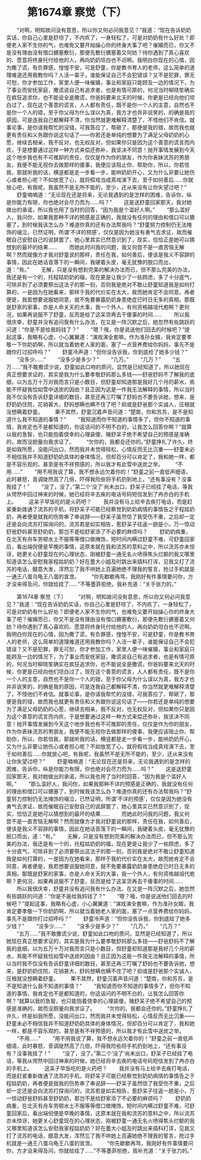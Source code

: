 # 　　第1674章 察觉（下）
　　“对啊，明知故问没有意思，所以你又何必问我意见？”我道：“现在告诉奶奶实话，你自己心里是舒坦了，不内疚了，一身轻松了，可是对奶奶有什么好处？即便老人家不生你的气，也难免又要开始操心你的终身大事了吧？催婚而已，你又不是没有理由没有借口搪塞敷衍，那便先敷衍搪塞着又何妨？待你遇到了真心喜欢的、愿意将终身托付给他的人，再向奶奶坦白也不迟啊。我明白你现在的心情，因为撒了谎，有负罪感，惶惶不安，可是舒童，你是教书育人的老师，这么简单的道理难道还用我教你吗？人活一辈子，谁能保证自己不会犯错误？又不是犯罪，罪无可恕，你才参加工作，家里人便一味催婚，事业和家庭只能顾及一边的情况下，为了事业而安抚家庭，撒谎说自己有追求者，也是有情可原的，何况当时柳晓笙确实在疯狂追求你，也不能说全是撒谎，你爸妈要来北天的时候，你更是已经向他们坦白过了，现在这个善意的谎言，人人都有责任，既不是你一个人的主意，自然也不是你一个人的错，至于你父母为什么误以为真，我方才也并非说笑的，的确是我的原因，可是连我自己都解释不清，你当然就更难解释清楚了，不怪他们不肯信。就事论事，是你请我帮忙的没错，可我答应了，帮砸了，那便是我的错，故而我也就更有责任和义务跟你说这句话了——你若还是单纯的想要为了满足父母奶奶的心愿，继续去相亲，我不反对，也无权反对，但如果你只是因为这个善意的谎言而内疚，于是想要通过这样一种方式来偿还弥补，我坚决不同意！抛开事情发展到今天这个地步我也有不可推卸的责任，仅仅是作为你的朋友，作为你表妹流苏的男朋友，我便不能无视你去做那样的傻事，我便应该阻止你、帮助你，所以，你若信我，那就听我的话，横竖都是走一步看一步，能哄奶奶开心，又为什么非要让她伤心或者担心呢？不如放宽了心，就将假戏当成真戏演下去，至于如何善后……你就放心吧，有我呢，我虽然不是无所不能的，至少，还从来没有让你失望过吧？”
　　舒童喃喃道：“无论现在还是将来，无论我遇到的是怎样的困难，告诉你，纵是你能力有限，你也绝对会尽力而为……吗？”
　　这是送舒童回家那天，我对她做出的承诺，所以我也用了当时的回答，“因为我是个滥好人啊。”
　　“那么滥好人，我问你，如果我那种不详的预感是正确的，我就没有任何的理由和借口可以搪塞了，到时候我该怎么办？难道你真的还有办法帮我吗？”舒童努力控制仍无法掩饰的啜泣，已然证明，所谓‘不详的预感’，仅仅是因为她没有勇气去求证，故而催眠自己安慰自己的说辞罢了，她心里其实已然意识到了，现实，恰恰正是她可以猜想到的最坏的结果……
　　而她此时问我的问题，我又何尝不是一直苦恼无解啊？然而就像方才我对舒童说的那样，责任在我，如何善后，便该是我义不容辞的事情，因此在她话音落下的一瞬间，我硬着头皮，毫无犹豫的脱口而出，道：“有。”
　　无解，只是没有想到完美的解决办法而已，但不那么完美的办法，我还是有一个的，托程姑奶奶的福，现在更是让我少了一些顾虑，多了十分底气，可除非到了必须要祭出这法子的那一刻，否则我是绝对不敢让舒童知道我是如何打算的，一是因为在她看来，那样于我的代价实在太大，故而她肯定不会同意，再者便是，我若想要说服她同意，就不免要暴露奶奶身患绝症已时日无多的真相，那既是舒家的家事，亦是人命关天的大事，我一个外人，有何资格越俎代庖啊？更何况，如果再说服不了舒童，反而是给了这呆货再去干傻事的时间……
　　所以我很庆幸，舒童并没有追问我有什么办法，在又是一阵沉默之后，她忽然有些跳跃的问道：“你是不是给我妈钱了？”
　　“嗯？哦，你是说送他们回去的时候吧？”提起这事，我略有心虚，小心翼翼道：“演戏演全套嘛，作为准孙女婿，我肯定要孝敬一下你奶奶啊，所以就当着她老人家的面，塞了一点营养费给你妈妈，事先不是跟你打过招呼吗？”
　　舒童冷声道：“但你没告诉我，你到底给了她多少钱？”
　　“没多少……”
　　“没多少是多少？”
　　“几万。”
　　“几万？”
　　“五万……”我不敢撒谎少说，舒童如此口吻的质问，显然是已经知道了，所以她现在真正想要求证的，其实是我为什么要孝敬舒妈那么多钱——舒爸舒妈不了解我的底细，以为五万十万对我而言只是小数目，但舒童却知道那是我好几个月的薪水，焉能不怀疑我恰如雪中送炭的因由？且正因为这是一件我无法解释的事情，所以当时我不仅没有告诉舒童详细的数目，甚至还再三叮嘱了舒妈也不要告诉她，想来，是舒奶奶住院，花销甚大，舒妈想瞒也瞒不住了吧？抑或是舒爸那个实诚人，压根就没想瞒着舒童。
　　果不其然，舒童沉着声音问道：“楚南，你和苏苏，是不是知道什么我不知道的事情？”
　　“我知道而你不知道的事情多了，但你不知道的事情，我肯定也不是都知道的，你这话问的不明不白的，让我怎么回答你啊？”就算以我的急智，也只能抱着侥幸的心理装傻，赌舒呆子绝不希望自己的预感是准确的，故而没胆量向我求证了。
　　“欠你的，我都会还你的。”舒童挣扎了许久，终是如我所愿，没能问出口，然而我并未觉得轻松，心情反而无比沉重——舒童未必不相信我并不知道舒奶奶具体的身体情况，但却百分可以肯定了，我和她一样，都是不容乐观的，甚至是有不祥预感的，所以我才有此雪中送炭之举。
　　“不用……”
　　“用不用我说了算，我不想永远欠着你的！”舒童之前一直低声细语，此时暴怒，音调陡然高了几倍，吓得我险些将手机扔到地上，“还有事没有？没事我挂了！”
　　“没了，没了。”第二个‘没了’尚未出口，舒呆子已经挂了电话，等我从愕然中回过神来的时候，她已经将辛去疾的电话号码短信发到了冉亦白的手机上。
　　这呆子早饭吃的是火药吧？
　　我并没有马上给辛去疾打电话，而是赶紧重新拨通了流苏的手机，将舒呆子可能已经察觉到奶奶病情的事情告之于程姑奶奶，再者便是就我的伤势串了串说辞——舒呆子虽然信了我受伤不重，之后却一定还是会向流苏打探询问的，流苏若是如实相告，惹舒呆子往返一趟是小，万一惊动舒爸舒妈甚至舒奶奶，那岂不是给舒家添了不必要的麻烦吗？
　　舒奶奶病重，在北天有舟车劳顿水土不服等等借口做掩饰，短时间内瞒过舒童不难，可舒童回家后，看出端倪便是早晚的事情，这原本就在我和流苏的意料之中，所以流苏亦未惊讶，她更关心舒童现在的心理状态，刚被舒童一通无名火喷得焦头烂额的我又哪里知道该怎么安慰我家程姑奶奶？好在墨大小姐及时跳出来插科打诨，见我又打了流苏的电话，醋意大发，浑然忘了我不哄她上百遍她绝不理我的誓言，抢过手机就是一通王八蛋乌龟王八蛋的宣泄。
　　“你先歇歇再骂，我刚好有件事情要问你，方才没来得及问，你就给挂了……”不等墨菲拒绝，我补充道：“关于张力的。”

　　第1674章 察觉（下）
　　“对啊，明知故问没有意思，所以你又何必问我意见？”我道：“现在告诉奶奶实话，你自己心里是舒坦了，不内疚了，一身轻松了，可是对奶奶有什么好处？即便老人家不生你的气，也难免又要开始操心你的终身大事了吧？催婚而已，你又不是没有理由没有借口搪塞敷衍，那便先敷衍搪塞着又何妨？待你遇到了真心喜欢的、愿意将终身托付给他的人，再向奶奶坦白也不迟啊。我明白你现在的心情，因为撒了谎，有负罪感，惶惶不安，可是舒童，你是教书育人的老师，这么简单的道理难道还用我教你吗？人活一辈子，谁能保证自己不会犯错误？又不是犯罪，罪无可恕，你才参加工作，家里人便一味催婚，事业和家庭只能顾及一边的情况下，为了事业而安抚家庭，撒谎说自己有追求者，也是有情可原的，何况当时柳晓笙确实在疯狂追求你，也不能说全是撒谎，你爸妈要来北天的时候，你更是已经向他们坦白过了，现在这个善意的谎言，人人都有责任，既不是你一个人的主意，自然也不是你一个人的错，至于你父母为什么误以为真，我方才也并非说笑的，的确是我的原因，可是连我自己都解释不清，你当然就更难解释清楚了，不怪他们不肯信。就事论事，是你请我帮忙的没错，可我答应了，帮砸了，那便是我的错，故而我也就更有责任和义务跟你说这句话了——你若还是单纯的想要为了满足父母奶奶的心愿，继续去相亲，我不反对，也无权反对，但如果你只是因为这个善意的谎言而内疚，于是想要通过这样一种方式来偿还弥补，我坚决不同意！抛开事情发展到今天这个地步我也有不可推卸的责任，仅仅是作为你的朋友，作为你表妹流苏的男朋友，我便不能无视你去做那样的傻事，我便应该阻止你、帮助你，所以，你若信我，那就听我的话，横竖都是走一步看一步，能哄奶奶开心，又为什么非要让她伤心或者担心呢？不如放宽了心，就将假戏当成真戏演下去，至于如何善后……你就放心吧，有我呢，我虽然不是无所不能的，至少，还从来没有让你失望过吧？”
　　舒童喃喃道：“无论现在还是将来，无论我遇到的是怎样的困难，告诉你，纵是你能力有限，你也绝对会尽力而为……吗？”
　　这是送舒童回家那天，我对她做出的承诺，所以我也用了当时的回答，“因为我是个滥好人啊。”
　　“那么滥好人，我问你，如果我那种不详的预感是正确的，我就没有任何的理由和借口可以搪塞了，到时候我该怎么办？难道你真的还有办法帮我吗？”舒童努力控制仍无法掩饰的啜泣，已然证明，所谓‘不详的预感’，仅仅是因为她没有勇气去求证，故而催眠自己安慰自己的说辞罢了，她心里其实已然意识到了，现实，恰恰正是她可以猜想到的最坏的结果……
　　而她此时问我的问题，我又何尝不是一直苦恼无解啊？然而就像方才我对舒童说的那样，责任在我，如何善后，便该是我义不容辞的事情，因此在她话音落下的一瞬间，我硬着头皮，毫无犹豫的脱口而出，道：“有。”
　　无解，只是没有想到完美的解决办法而已，但不那么完美的办法，我还是有一个的，托程姑奶奶的福，现在更是让我少了一些顾虑，多了十分底气，可除非到了必须要祭出这法子的那一刻，否则我是绝对不敢让舒童知道我是如何打算的，一是因为在她看来，那样于我的代价实在太大，故而她肯定不会同意，再者便是，我若想要说服她同意，就不免要暴露奶奶身患绝症已时日无多的真相，那既是舒家的家事，亦是人命关天的大事，我一个外人，有何资格越俎代庖啊？更何况，如果再说服不了舒童，反而是给了这呆货再去干傻事的时间……
　　所以我很庆幸，舒童并没有追问我有什么办法，在又是一阵沉默之后，她忽然有些跳跃的问道：“你是不是给我妈钱了？”
　　“嗯？哦，你是说送他们回去的时候吧？”提起这事，我略有心虚，小心翼翼道：“演戏演全套嘛，作为准孙女婿，我肯定要孝敬一下你奶奶啊，所以就当着她老人家的面，塞了一点营养费给你妈妈，事先不是跟你打过招呼吗？”
　　舒童冷声道：“但你没告诉我，你到底给了她多少钱？”
　　“没多少……”
　　“没多少是多少？”
　　“几万。”
　　“几万？”
　　“五万……”我不敢撒谎少说，舒童如此口吻的质问，显然是已经知道了，所以她现在真正想要求证的，其实是我为什么要孝敬舒妈那么多钱——舒爸舒妈不了解我的底细，以为五万十万对我而言只是小数目，但舒童却知道那是我好几个月的薪水，焉能不怀疑我恰如雪中送炭的因由？且正因为这是一件我无法解释的事情，所以当时我不仅没有告诉舒童详细的数目，甚至还再三叮嘱了舒妈也不要告诉她，想来，是舒奶奶住院，花销甚大，舒妈想瞒也瞒不住了吧？抑或是舒爸那个实诚人，压根就没想瞒着舒童。
　　果不其然，舒童沉着声音问道：“楚南，你和苏苏，是不是知道什么我不知道的事情？”
　　“我知道而你不知道的事情多了，但你不知道的事情，我肯定也不是都知道的，你这话问的不明不白的，让我怎么回答你啊？”就算以我的急智，也只能抱着侥幸的心理装傻，赌舒呆子绝不希望自己的预感是准确的，故而没胆量向我求证了。
　　“欠你的，我都会还你的。”舒童挣扎了许久，终是如我所愿，没能问出口，然而我并未觉得轻松，心情反而无比沉重——舒童未必不相信我并不知道舒奶奶具体的身体情况，但却百分可以肯定了，我和她一样，都是不容乐观的，甚至是有不祥预感的，所以我才有此雪中送炭之举。
　　“不用……”
　　“用不用我说了算，我不想永远欠着你的！”舒童之前一直低声细语，此时暴怒，音调陡然高了几倍，吓得我险些将手机扔到地上，“还有事没有？没事我挂了！”
　　“没了，没了。”第二个‘没了’尚未出口，舒呆子已经挂了电话，等我从愕然中回过神来的时候，她已经将辛去疾的电话号码短信发到了冉亦白的手机上。
　　这呆子早饭吃的是火药吧？
　　我并没有马上给辛去疾打电话，而是赶紧重新拨通了流苏的手机，将舒呆子可能已经察觉到奶奶病情的事情告之于程姑奶奶，再者便是就我的伤势串了串说辞——舒呆子虽然信了我受伤不重，之后却一定还是会向流苏打探询问的，流苏若是如实相告，惹舒呆子往返一趟是小，万一惊动舒爸舒妈甚至舒奶奶，那岂不是给舒家添了不必要的麻烦吗？
　　舒奶奶病重，在北天有舟车劳顿水土不服等等借口做掩饰，短时间内瞒过舒童不难，可舒童回家后，看出端倪便是早晚的事情，这原本就在我和流苏的意料之中，所以流苏亦未惊讶，她更关心舒童现在的心理状态，刚被舒童一通无名火喷得焦头烂额的我又哪里知道该怎么安慰我家程姑奶奶？好在墨大小姐及时跳出来插科打诨，见我又打了流苏的电话，醋意大发，浑然忘了我不哄她上百遍她绝不理我的誓言，抢过手机就是一通王八蛋乌龟王八蛋的宣泄。
　　“你先歇歇再骂，我刚好有件事情要问你，方才没来得及问，你就给挂了……”不等墨菲拒绝，我补充道：“关于张力的。”
